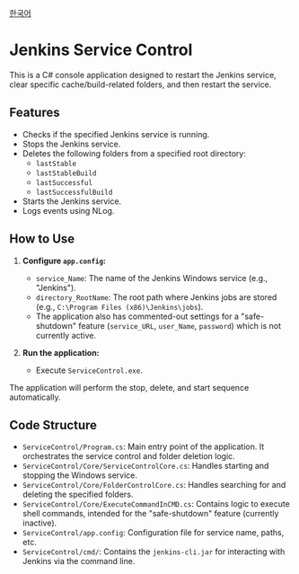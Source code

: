 [한국어](./README.kr.md)

# Jenkins Service Control

This is a C# console application designed to restart the Jenkins service, clear specific cache/build-related folders, and then restart the service.

## Features

- Checks if the specified Jenkins service is running.
- Stops the Jenkins service.
- Deletes the following folders from a specified root directory:
  - `lastStable`
  - `lastStableBuild`
  - `lastSuccessful`
  - `lastSuccessfulBuild`
- Starts the Jenkins service.
- Logs events using NLog.

## How to Use

1.  **Configure `app.config`:**
    - `service_Name`: The name of the Jenkins Windows service (e.g., "Jenkins").
    - `directory_RootName`: The root path where Jenkins jobs are stored (e.g., `C:\Program Files (x86)\Jenkins\jobs`).
    - The application also has commented-out settings for a "safe-shutdown" feature (`service_URL`, `user_Name`, `password`) which is not currently active.

2.  **Run the application:**
    - Execute `ServiceControl.exe`.

The application will perform the stop, delete, and start sequence automatically.

## Code Structure

- `ServiceControl/Program.cs`: Main entry point of the application. It orchestrates the service control and folder deletion logic.
- `ServiceControl/Core/ServiceControlCore.cs`: Handles starting and stopping the Windows service.
- `ServiceControl/Core/FolderControlCore.cs`: Handles searching for and deleting the specified folders.
- `ServiceControl/Core/ExecuteCommandInCMD.cs`: Contains logic to execute shell commands, intended for the "safe-shutdown" feature (currently inactive).
- `ServiceControl/app.config`: Configuration file for service name, paths, etc.
- `ServiceControl/cmd/`: Contains the `jenkins-cli.jar` for interacting with Jenkins via the command line.